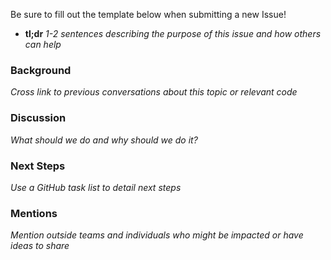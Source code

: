 Be sure to fill out the template below when submitting a new Issue!

- **tl;dr** _1-2 sentences describing the purpose of this issue and how others can help_

### Background

_Cross link to previous conversations about this topic or relevant code_

### Discussion

_What should we do and why should we do it?_

### Next Steps

_Use a GitHub task list to detail next steps_

### Mentions

_Mention outside teams and individuals who might be impacted or have ideas to share_
